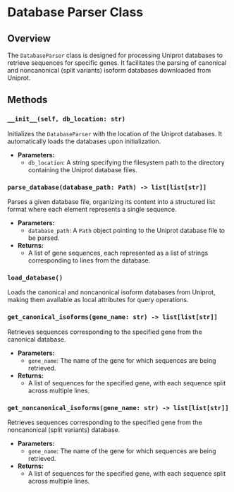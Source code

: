 # Database Parser Class

## Overview

The `DatabaseParser` class is designed for processing Uniprot databases to retrieve sequences for specific genes. It facilitates the parsing of canonical and noncanonical (split variants) isoform databases downloaded from Uniprot. 

## Methods

### `__init__(self, db_location: str)`

Initializes the `DatabaseParser` with the location of the Uniprot databases. It automatically loads the databases upon initialization.

- **Parameters:**
  - `db_location`: A string specifying the filesystem path to the directory containing the Uniprot database files.

### `parse_database(database_path: Path) -> list[list[str]]`

Parses a given database file, organizing its content into a structured list format where each element represents a single sequence.

- **Parameters:**
  - `database_path`: A `Path` object pointing to the Uniprot database file to be parsed.
- **Returns:**
  - A list of gene sequences, each represented as a list of strings corresponding to lines from the database.

### `load_database()`

Loads the canonical and noncanonical isoform databases from Uniprot, making them available as local attributes for query operations.

### `get_canonical_isoforms(gene_name: str) -> list[list[str]]`

Retrieves sequences corresponding to the specified gene from the canonical database.

- **Parameters:**
  - `gene_name`: The name of the gene for which sequences are being retrieved.
- **Returns:**
  - A list of sequences for the specified gene, with each sequence split across multiple lines.

### `get_noncanonical_isoforms(gene_name: str) -> list[list[str]]`

Retrieves sequences corresponding to the specified gene from the noncanonical (split variants) database.

- **Parameters:**
  - `gene_name`: The name of the gene for which sequences are being retrieved.
- **Returns:**
  - A list of sequences for the specified gene, with each sequence split across multiple lines.
